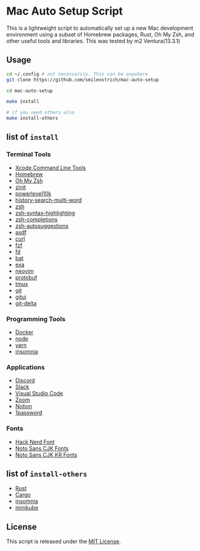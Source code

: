 # Mac Auto Setup Script

This is a lightweight script to automatically set up a new Mac development environment using a subset of Homebrew packages, Rust, Oh My Zsh, and other useful tools and libraries.
This was tested by m2 Ventura(13.3.1)

## Usage

```bash
cd ~/.config # not necessarily. This can be anywhere
git clone https://github.com/smileostrich/mac-auto-setup

cd mac-auto-setup

make install

# if you need others also
make install-others
```

## list of `install`

### Terminal Tools

- [Xcode Command Line Tools](https://developer.apple.com/xcode/resources/)
- [Homebrew](https://brew.sh/)
- [Oh My Zsh](https://ohmyz.sh/)
- [zinit](https://github.com/zdharma-continuum/zinit)
- [powerlevel10k](https://github.com/romkatv/powerlevel10k)
- [history-search-multi-word](https://github.com/zdharma/history-search-multi-word)
- [zsh](https://formulae.brew.sh/formula/zsh)
- [zsh-syntax-highlighting](https://formulae.brew.sh/formula/zsh-syntax-highlighting)
- [zsh-completions](https://formulae.brew.sh/formula/zsh-completions)
- [zsh-autosuggestions](https://formulae.brew.sh/formula/zsh-autosuggestions)
- [asdf](https://asdf-vm.com/)
- [curl](https://formulae.brew.sh/formula/curl)
- [fzf](https://formulae.brew.sh/formula/fzf)
- [fd](https://formulae.brew.sh/formula/fd)
- [bat](https://formulae.brew.sh/formula/bat)
- [exa](https://formulae.brew.sh/formula/exa)
- [neovim](https://formulae.brew.sh/formula/neovim)
- [protobuf](https://formulae.brew.sh/formula/protobuf)
- [tmux](https://formulae.brew.sh/formula/tmux)
- [git](https://formulae.brew.sh/formula/git)
- [gitui](https://formulae.brew.sh/formula/gitui)
- [git-delta](https://formulae.brew.sh/formula/git-delta)

### Programming Tools

- [Docker](https://www.docker.com/)
- [node]()
- [yarn](https://formulae.brew.sh/formula/yarn)
- [insomnia]()

### Applications

- [Discord](https://formulae.brew.sh/cask/discord)
- [Slack](https://formulae.brew.sh/cask/slack)
- [Visual Studio Code](https://formulae.brew.sh/cask/visual-studio-code)
- [Zoom](https://zoom.us/)
- [Notion](https://formulae.brew.sh/cask/notion)
- [1password](https://1password.com/ko/)

### Fonts

- [Hack Nerd Font](https://github.com/ryanoasis/nerd-fonts/tree/master/patched-fonts/Hack)
- [Noto Sans CJK Fonts](https://www.google.com/get/noto/help/cjk/)
- [Noto Sans CJK KR Fonts](https://www.google.com/get/noto/help/cjk/)

## list of `install-others`

- [Rust](https://www.rust-lang.org/)
- [Cargo](https://doc.rust-lang.org/cargo/)
- [insomnia](https://insomnia.rest/)
- [minikube](https://minikube.sigs.k8s.io/docs/)

## License

This script is released under the [MIT License](LICENSE).
